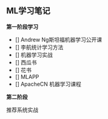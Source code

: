 ## ML学习笔记

**第一阶段学习**

- [] Andrew Ng斯坦福机器学习公开课
- [] 李航统计学习方法
- [] 机器学习实战
- [] 西瓜书
- [] 花书
- [] MLAPP
- [] ApacheCN 机器学习课程

**第二阶段**

推荐系统实战